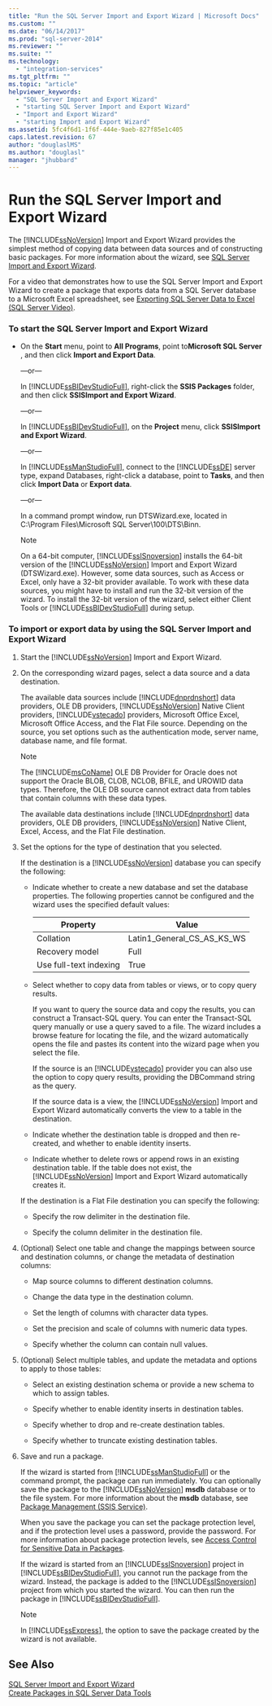 ```yaml
---
title: "Run the SQL Server Import and Export Wizard | Microsoft Docs"
ms.custom: ""
ms.date: "06/14/2017"
ms.prod: "sql-server-2014"
ms.reviewer: ""
ms.suite: ""
ms.technology: 
  - "integration-services"
ms.tgt_pltfrm: ""
ms.topic: "article"
helpviewer_keywords: 
  - "SQL Server Import and Export Wizard"
  - "starting SQL Server Import and Export Wizard"
  - "Import and Export Wizard"
  - "starting Import and Export Wizard"
ms.assetid: 5fc4f6d1-1f6f-444e-9aeb-827f85e1c405
caps.latest.revision: 67
author: "douglaslMS"
ms.author: "douglasl"
manager: "jhubbard"
---
```

# Run the SQL Server Import and Export Wizard
  The [!INCLUDE[ssNoVersion](../includes/ssnoversion-md.md)] Import and Export Wizard provides the simplest method of copying data between data sources and of constructing basic packages. For more information about the wizard, see [SQL Server Import and Export Wizard](import-export-data/import-and-export-data-with-the-sql-server-import-and-export-wizard.md).  
  
 For a video that demonstrates how to use the SQL Server Import and Export Wizard to create a package that exports data from a SQL Server database to a Microsoft Excel spreadsheet, see [Exporting SQL Server Data to Excel (SQL Server Video)](http://go.microsoft.com/fwlink/?LinkId=131024).  
  
### To start the SQL Server Import and Export Wizard  
  
-   On the **Start** menu, point to **All Programs**, point to**Microsoft SQL Server** , and then click **Import and Export Data**.  
  
     —or—  
  
     In [!INCLUDE[ssBIDevStudioFull](../includes/ssbidevstudiofull-md.md)], right-click the **SSIS Packages** folder, and then click **SSISImport and Export Wizard**.  
  
     —or—  
  
     In [!INCLUDE[ssBIDevStudioFull](../includes/ssbidevstudiofull-md.md)], on the **Project** menu, click **SSISImport and Export Wizard**.  
  
     —or—  
  
     In [!INCLUDE[ssManStudioFull](../includes/ssmanstudiofull-md.md)], connect to the [!INCLUDE[ssDE](../includes/ssde-md.md)] server type, expand Databases, right-click a database, point to **Tasks**, and then click **Import Data** or **Export data**.  
  
     —or—  
  
     In a command prompt window, run DTSWizard.exe, located in C:\Program Files\Microsoft SQL Server\100\DTS\Binn.  
  
    > [!NOTE]  
    >  On a 64-bit computer, [!INCLUDE[ssISnoversion](../includes/ssisnoversion-md.md)] installs the 64-bit version of the [!INCLUDE[ssNoVersion](../includes/ssnoversion-md.md)] Import and Export Wizard (DTSWizard.exe). However, some data sources, such as Access or Excel, only have a 32-bit provider available. To work with these data sources, you might have to install and run the 32-bit version of the wizard. To install the 32-bit version of the wizard, select either Client Tools or [!INCLUDE[ssBIDevStudioFull](../includes/ssbidevstudiofull-md.md)] during setup.  
  
### To import or export data by using the SQL Server Import and Export Wizard  
  
1.  Start the [!INCLUDE[ssNoVersion](../includes/ssnoversion-md.md)] Import and Export Wizard.  
  
2.  On the corresponding wizard pages, select a data source and a data destination.  
  
     The available data sources include [!INCLUDE[dnprdnshort](../includes/dnprdnshort-md.md)] data providers, OLE DB providers, [!INCLUDE[ssNoVersion](../includes/ssnoversion-md.md)] Native Client providers, [!INCLUDE[vstecado](../includes/vstecado-md.md)] providers, Microsoft Office Excel, Microsoft Office Access, and the Flat File source. Depending on the source, you set options such as the authentication mode, server name, database name, and file format.  
  
    > [!NOTE]  
    >  The [!INCLUDE[msCoName](../includes/msconame-md.md)] OLE DB Provider for Oracle does not support the Oracle BLOB, CLOB, NCLOB, BFILE, and UROWID data types. Therefore, the OLE DB source cannot extract data from tables that contain columns with these data types.  
  
     The available data destinations include [!INCLUDE[dnprdnshort](../includes/dnprdnshort-md.md)] data providers, OLE DB providers, [!INCLUDE[ssNoVersion](../includes/ssnoversion-md.md)] Native Client, Excel, Access, and the Flat File destination.  
  
3.  Set the options for the type of destination that you selected.  
  
     If the destination is a [!INCLUDE[ssNoVersion](../includes/ssnoversion-md.md)] database you can specify the following:  
  
    -   Indicate whether to create a new database and set the database properties. The following properties cannot be configured and the wizard uses the specified default values:  
  
        |Property|Value|  
        |--------------|-----------|  
        |Collation|Latin1_General_CS_AS_KS_WS|  
        |Recovery model|Full|  
        |Use full-text indexing|True|  
  
    -   Select whether to copy data from tables or views, or to copy query results.  
  
         If you want to query the source data and copy the results, you can construct a Transact-SQL query. You can enter the Transact-SQL query manually or use a query saved to a file. The wizard includes a browse feature for locating the file, and the wizard automatically opens the file and pastes its content into the wizard page when you select the file.  
  
         If the source is an [!INCLUDE[vstecado](../includes/vstecado-md.md)] provider you can also use the option to copy query results, providing the DBCommand string as the query.  
  
         If the source data is a view, the [!INCLUDE[ssNoVersion](../includes/ssnoversion-md.md)] Import and Export Wizard automatically converts the view to a table in the destination.  
  
    -   Indicate whether the destination table is dropped and then re-created, and whether to enable identity inserts.  
  
    -   Indicate whether to delete rows or append rows in an existing destination table. If the table does not exist, the [!INCLUDE[ssNoVersion](../includes/ssnoversion-md.md)] Import and Export Wizard automatically creates it.  
  
     If the destination is a Flat File destination you can specify the following:  
  
    -   Specify the row delimiter in the destination file.  
  
    -   Specify the column delimiter in the destination file.  
  
4.  (Optional) Select one table and change the mappings between source and destination columns, or change the metadata of destination columns:  
  
    -   Map source columns to different destination columns.  
  
    -   Change the data type in the destination column.  
  
    -   Set the length of columns with character data types.  
  
    -   Set the precision and scale of columns with numeric data types.  
  
    -   Specify whether the column can contain null values.  
  
5.  (Optional) Select multiple tables, and update the metadata and options to apply to those tables:  
  
    -   Select an existing destination schema or provide a new schema to which to assign tables.  
  
    -   Specify whether to enable identity inserts in destination tables.  
  
    -   Specify whether to drop and re-create destination tables.  
  
    -   Specify whether to truncate existing destination tables.  
  
6.  Save and run a package.  
  
     If the wizard is started from [!INCLUDE[ssManStudioFull](../includes/ssmanstudiofull-md.md)] or the command prompt, the package can run immediately. You can optionally save the package to the [!INCLUDE[ssNoVersion](../includes/ssnoversion-md.md)] **msdb** database or to the file system. For more information about the **msdb** database, see [Package Management &#40;SSIS Service&#41;](../../2014/integration-services/package-management-ssis-service.md).  
  
     When you save the package you can set the package protection level, and if the protection level uses a password, provide the password. For more information about package protection levels, see [Access Control for Sensitive Data in Packages](../../2014/integration-services/access-control-for-sensitive-data-in-packages.md).  
  
     If the wizard is started from an [!INCLUDE[ssISnoversion](../includes/ssisnoversion-md.md)] project in [!INCLUDE[ssBIDevStudioFull](../includes/ssbidevstudiofull-md.md)], you cannot run the package from the wizard. Instead, the package is added to the [!INCLUDE[ssISnoversion](../includes/ssisnoversion-md.md)] project from which you started the wizard. You can then run the package in [!INCLUDE[ssBIDevStudioFull](../includes/ssbidevstudiofull-md.md)].  
  
    > [!NOTE]  
    >  In [!INCLUDE[ssExpress](../includes/ssexpress-md.md)], the option to save the package created by the wizard is not available.  
  
## See Also  
 [SQL Server Import and Export Wizard](import-export-data/import-and-export-data-with-the-sql-server-import-and-export-wizard.md)   
 [Create Packages in SQL Server Data Tools](../../2014/integration-services/create-packages-in-sql-server-data-tools.md)  
  
  